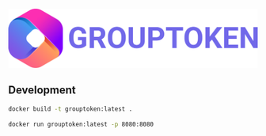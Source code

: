 ![Group Token](./client/public/assets/logo.svg)

## Development

```bash
docker build -t grouptoken:latest .
```

```bash
docker run grouptoken:latest -p 8080:8080
```
